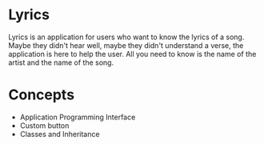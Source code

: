 # Lyrics

Lyrics is an application for users who want to know the lyrics of a song. Maybe they didn't hear well, maybe they didn't understand a verse, 
the application is here to help the user.
All you need to know is the name of the artist and the name of the song.

# Concepts

- Application Programming Interface
- Custom button
- Classes and Inheritance
